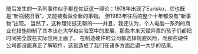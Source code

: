 随后发生的一系列事件似乎都在佐证这一理论：1978年出现了Eurisko，它也既是“新瓶装旧酒”，又能被看做全新的事物。
但1983年往后的整个十年都没有“新事物”出现。
当然了，这种理论挺无聊的——并且，我还认为，个人电脑一系列的商业化措施抑制了其本该在大学和实验室中的发展，那些本来天赋异禀的孩子们都把时间完全放在实际应用上面了。
在制造硬件时公司都选择规避风险，而那些硬件公司都没能真正了解软件，这就造成了我们在诸多方面后退一大步的结果。


